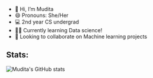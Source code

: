 - 👋 Hi, I’m Mudita<br/>
- 😄 Pronouns: She/Her <br/>
- 💻 2nd year CS undergrad<br/>
- 👩‍💻 Currently learning Data science!<br/>
- 🤝 Looking to collaborate on Machine learning projects 
<!--- 👀 I’m interested in learning --->
<!---
mudita08/mudita08 is a ✨ special ✨ repository because its `README.md` (this file) appears on your GitHub profile.
You can click the Preview link to take a look at your changes.
--->
## Stats:<br/>
![Mudita's GitHub stats](https://github-readme-stats.vercel.app/api?username=mudita08&show_icons=true&theme=radical)<br/>
<!--- [![Top Langs](https://github-readme-stats.vercel.app/api/top-langs/?username=mudita08&layout=compact)](https://github.com/mudita08/github-readme-stats) --->
